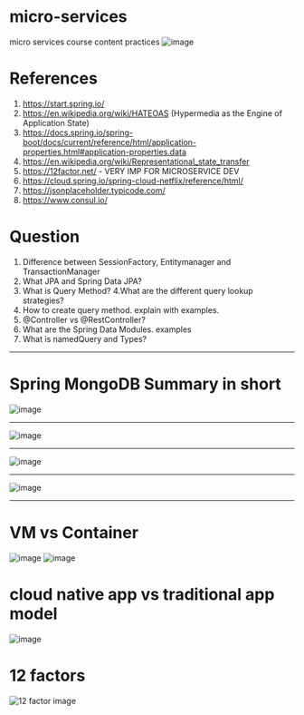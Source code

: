# micro-services
micro services course content practices
![image](https://user-images.githubusercontent.com/9821180/133135652-ea571953-6b41-4903-96ad-005df4e5f23f.png)


# References
1. https://start.spring.io/
2. https://en.wikipedia.org/wiki/HATEOAS (Hypermedia as the Engine of Application State)
3. https://docs.spring.io/spring-boot/docs/current/reference/html/application-properties.html#application-properties.data
4. https://en.wikipedia.org/wiki/Representational_state_transfer
5. https://12factor.net/ - VERY IMP FOR MICROSERVICE DEV
6. https://cloud.spring.io/spring-cloud-netflix/reference/html/
7. https://jsonplaceholder.typicode.com/
8. https://www.consul.io/

# Question
1. Difference between SessionFactory, Entitymanager and TransactionManager
2. What JPA and Spring Data JPA?
3. What is Query Method?
4.What are the different query lookup strategies?
5. How to create query method. explain with examples.
6. @Controller vs @RestController?
7. What are the Spring Data Modules. examples
8. What is namedQuery and Types?

---
# Spring MongoDB Summary in short

![image](https://user-images.githubusercontent.com/9821180/133039113-7c9009e3-16cf-4560-8e05-5203c49c8e2b.png)

---
![image](https://user-images.githubusercontent.com/9821180/133055640-c7586a1e-b28f-441d-84ec-5c7cf9f5647d.png)

---
![image](https://user-images.githubusercontent.com/9821180/133056119-d4fa2b3a-89c3-4ba7-aecc-51f6b15b08fd.png)

---
![image](https://user-images.githubusercontent.com/9821180/133056602-1a9f0d0f-6524-4030-98ca-62ebffcdffb0.png)

---
# VM vs Container
![image](https://user-images.githubusercontent.com/9821180/133069909-160ec073-d87e-4934-8ce9-6995d3ebd08b.png)
![image](https://user-images.githubusercontent.com/9821180/133071728-60895121-3328-4ca5-ae7d-aae1af62eba8.png)

# cloud native app vs traditional app model
![image](https://user-images.githubusercontent.com/9821180/133088520-c28403dc-9880-4186-89e2-d31a45f43c0b.png)

# 12 factors
![12 factor image](https://user-images.githubusercontent.com/9821180/133089108-8e5e7c1b-7a8f-4d29-ade1-c0d634e96b12.png)

